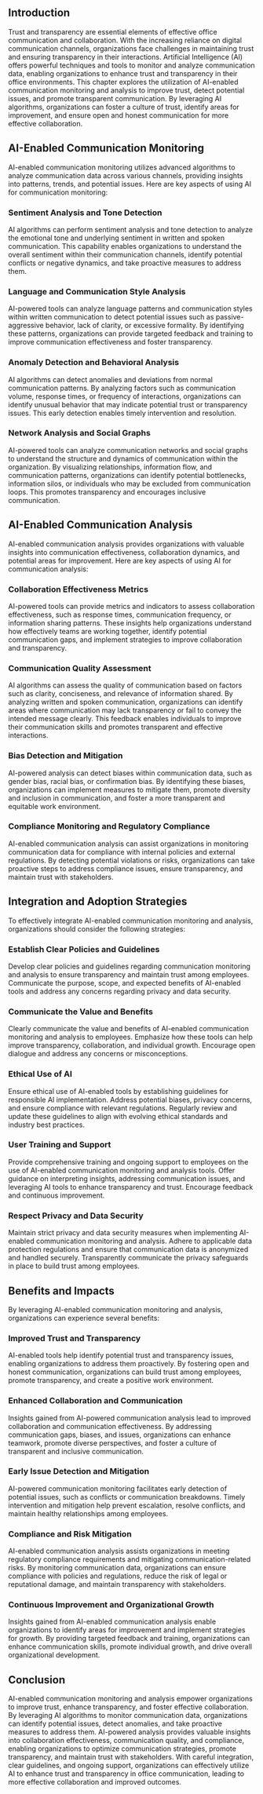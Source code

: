 
## Introduction

Trust and transparency are essential elements of effective office communication and collaboration. With the increasing reliance on digital communication channels, organizations face challenges in maintaining trust and ensuring transparency in their interactions. Artificial Intelligence (AI) offers powerful techniques and tools to monitor and analyze communication data, enabling organizations to enhance trust and transparency in their office environments. This chapter explores the utilization of AI-enabled communication monitoring and analysis to improve trust, detect potential issues, and promote transparent communication. By leveraging AI algorithms, organizations can foster a culture of trust, identify areas for improvement, and ensure open and honest communication for more effective collaboration.

## AI-Enabled Communication Monitoring

AI-enabled communication monitoring utilizes advanced algorithms to analyze communication data across various channels, providing insights into patterns, trends, and potential issues. Here are key aspects of using AI for communication monitoring:

### Sentiment Analysis and Tone Detection

AI algorithms can perform sentiment analysis and tone detection to analyze the emotional tone and underlying sentiment in written and spoken communication. This capability enables organizations to understand the overall sentiment within their communication channels, identify potential conflicts or negative dynamics, and take proactive measures to address them.

### Language and Communication Style Analysis

AI-powered tools can analyze language patterns and communication styles within written communication to detect potential issues such as passive-aggressive behavior, lack of clarity, or excessive formality. By identifying these patterns, organizations can provide targeted feedback and training to improve communication effectiveness and foster transparency.

### Anomaly Detection and Behavioral Analysis

AI algorithms can detect anomalies and deviations from normal communication patterns. By analyzing factors such as communication volume, response times, or frequency of interactions, organizations can identify unusual behavior that may indicate potential trust or transparency issues. This early detection enables timely intervention and resolution.

### Network Analysis and Social Graphs

AI-powered tools can analyze communication networks and social graphs to understand the structure and dynamics of communication within the organization. By visualizing relationships, information flow, and communication patterns, organizations can identify potential bottlenecks, information silos, or individuals who may be excluded from communication loops. This promotes transparency and encourages inclusive communication.

## AI-Enabled Communication Analysis

AI-enabled communication analysis provides organizations with valuable insights into communication effectiveness, collaboration dynamics, and potential areas for improvement. Here are key aspects of using AI for communication analysis:

### Collaboration Effectiveness Metrics

AI-powered tools can provide metrics and indicators to assess collaboration effectiveness, such as response times, communication frequency, or information sharing patterns. These insights help organizations understand how effectively teams are working together, identify potential communication gaps, and implement strategies to improve collaboration and transparency.

### Communication Quality Assessment

AI algorithms can assess the quality of communication based on factors such as clarity, conciseness, and relevance of information shared. By analyzing written and spoken communication, organizations can identify areas where communication may lack transparency or fail to convey the intended message clearly. This feedback enables individuals to improve their communication skills and promotes transparent and effective interactions.

### Bias Detection and Mitigation

AI-powered analysis can detect biases within communication data, such as gender bias, racial bias, or confirmation bias. By identifying these biases, organizations can implement measures to mitigate them, promote diversity and inclusion in communication, and foster a more transparent and equitable work environment.

### Compliance Monitoring and Regulatory Compliance

AI-enabled communication analysis can assist organizations in monitoring communication data for compliance with internal policies and external regulations. By detecting potential violations or risks, organizations can take proactive steps to address compliance issues, ensure transparency, and maintain trust with stakeholders.

## Integration and Adoption Strategies

To effectively integrate AI-enabled communication monitoring and analysis, organizations should consider the following strategies:

### Establish Clear Policies and Guidelines

Develop clear policies and guidelines regarding communication monitoring and analysis to ensure transparency and maintain trust among employees. Communicate the purpose, scope, and expected benefits of AI-enabled tools and address any concerns regarding privacy and data security.

### Communicate the Value and Benefits

Clearly communicate the value and benefits of AI-enabled communication monitoring and analysis to employees. Emphasize how these tools can help improve transparency, collaboration, and individual growth. Encourage open dialogue and address any concerns or misconceptions.

### Ethical Use of AI

Ensure ethical use of AI-enabled tools by establishing guidelines for responsible AI implementation. Address potential biases, privacy concerns, and ensure compliance with relevant regulations. Regularly review and update these guidelines to align with evolving ethical standards and industry best practices.

### User Training and Support

Provide comprehensive training and ongoing support to employees on the use of AI-enabled communication monitoring and analysis tools. Offer guidance on interpreting insights, addressing communication issues, and leveraging AI tools to enhance transparency and trust. Encourage feedback and continuous improvement.

### Respect Privacy and Data Security

Maintain strict privacy and data security measures when implementing AI-enabled communication monitoring and analysis. Adhere to applicable data protection regulations and ensure that communication data is anonymized and handled securely. Transparently communicate the privacy safeguards in place to build trust among employees.

## Benefits and Impacts

By leveraging AI-enabled communication monitoring and analysis, organizations can experience several benefits:

### Improved Trust and Transparency

AI-enabled tools help identify potential trust and transparency issues, enabling organizations to address them proactively. By fostering open and honest communication, organizations can build trust among employees, promote transparency, and create a positive work environment.

### Enhanced Collaboration and Communication

Insights gained from AI-powered communication analysis lead to improved collaboration and communication effectiveness. By addressing communication gaps, biases, and issues, organizations can enhance teamwork, promote diverse perspectives, and foster a culture of transparent and inclusive communication.

### Early Issue Detection and Mitigation

AI-powered communication monitoring facilitates early detection of potential issues, such as conflicts or communication breakdowns. Timely intervention and mitigation help prevent escalation, resolve conflicts, and maintain healthy relationships among employees.

### Compliance and Risk Mitigation

AI-enabled communication analysis assists organizations in meeting regulatory compliance requirements and mitigating communication-related risks. By monitoring communication data, organizations can ensure compliance with policies and regulations, reduce the risk of legal or reputational damage, and maintain transparency with stakeholders.

### Continuous Improvement and Organizational Growth

Insights gained from AI-enabled communication analysis enable organizations to identify areas for improvement and implement strategies for growth. By providing targeted feedback and training, organizations can enhance communication skills, promote individual growth, and drive overall organizational development.

## Conclusion

AI-enabled communication monitoring and analysis empower organizations to improve trust, enhance transparency, and foster effective collaboration. By leveraging AI algorithms to monitor communication data, organizations can identify potential issues, detect anomalies, and take proactive measures to address them. AI-powered analysis provides valuable insights into collaboration effectiveness, communication quality, and compliance, enabling organizations to optimize communication strategies, promote transparency, and maintain trust with stakeholders. With careful integration, clear guidelines, and ongoing support, organizations can effectively utilize AI to enhance trust and transparency in office communication, leading to more effective collaboration and improved outcomes.
